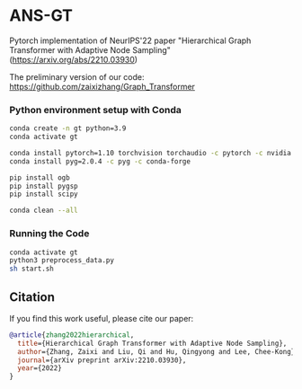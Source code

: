 # ANS-GT
Pytorch implementation of NeurIPS'22 paper "Hierarchical Graph Transformer with Adaptive Node Sampling"(https://arxiv.org/abs/2210.03930)

The preliminary version of our code: https://github.com/zaixizhang/Graph_Transformer


### Python environment setup with Conda

```bash
conda create -n gt python=3.9
conda activate gt

conda install pytorch=1.10 torchvision torchaudio -c pytorch -c nvidia
conda install pyg=2.0.4 -c pyg -c conda-forge

pip install ogb
pip install pygsp
pip install scipy

conda clean --all
```


### Running the Code
```bash
conda activate gt
python3 preprocess_data.py
sh start.sh
```

## Citation

If you find this work useful, please cite our paper:
```bibtex
@article{zhang2022hierarchical,
  title={Hierarchical Graph Transformer with Adaptive Node Sampling},
  author={Zhang, Zaixi and Liu, Qi and Hu, Qingyong and Lee, Chee-Kong},
  journal={arXiv preprint arXiv:2210.03930},
  year={2022}
}
```
